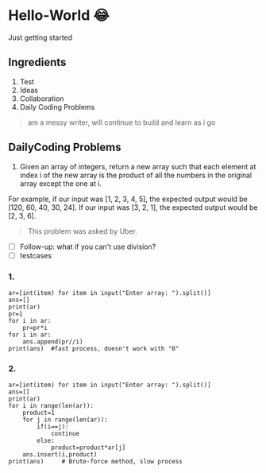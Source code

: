 # Hello-World :joy:
Just getting started

## Ingredients
1. Test
2. Ideas
3. Collaboration
4. Daily Coding Problems

> am a messy writer, will continue to build and learn as i go

## DailyCoding Problems
1. Given an array of integers, return a new array such that each element at index i of the new array is the product of all the numbers in the original array except the one at i.

For example, if our input was [1, 2, 3, 4, 5], the expected output would be [120, 60, 40, 30, 24]. If our input was [3, 2, 1], the expected output would be [2, 3, 6].

>This problem was asked by Uber.

- [ ] Follow-up: what if you can't use division?
- [ ] testcases
### 1.
```
ar=[int(item) for item in input("Enter array: ").split()]
ans=[]
print(ar)
pr=1
for i in ar:
    pr=pr*i
for i in ar:
    ans.append(pr//i)
print(ans)  #fast process, doesn't work with "0"
```
### 2.
```
ar=[int(item) for item in input("Enter array: ").split()]
ans=[]
print(ar)
for i in range(len(ar)):
    product=1
    for j in range(len(ar)):
        if(i==j):
            continue
        else:
            product=product*ar[j]
    ans.insert(i,product)
print(ans)     # Brute-force method, slow process
```
